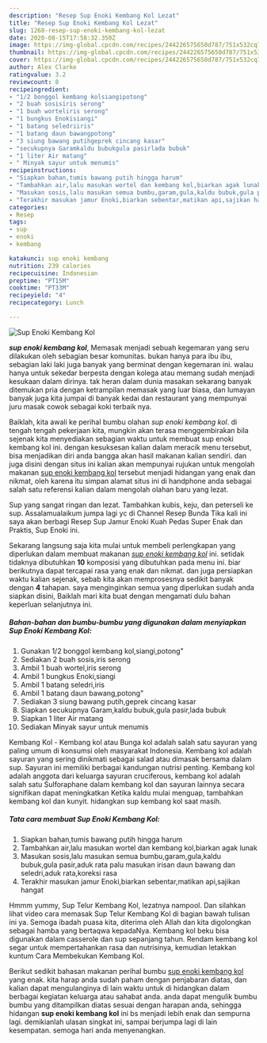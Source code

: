 ```yaml
---
description: "Resep Sup Enoki Kembang Kol Lezat"
title: "Resep Sup Enoki Kembang Kol Lezat"
slug: 1268-resep-sup-enoki-kembang-kol-lezat
date: 2020-08-15T17:58:32.350Z
image: https://img-global.cpcdn.com/recipes/244226575650d787/751x532cq70/sup-enoki-kembang-kol-foto-resep-utama.jpg
thumbnail: https://img-global.cpcdn.com/recipes/244226575650d787/751x532cq70/sup-enoki-kembang-kol-foto-resep-utama.jpg
cover: https://img-global.cpcdn.com/recipes/244226575650d787/751x532cq70/sup-enoki-kembang-kol-foto-resep-utama.jpg
author: Alex Clarke
ratingvalue: 3.2
reviewcount: 8
recipeingredient:
- "1/2 bonggol kembang kolsiangipotong"
- "2 buah sosisiris serong"
- "1 buah worteliris serong"
- "1 bungkus Enokisiangi"
- "1 batang seledriiris"
- "1 batang daun bawangpotong"
- "3 siung bawang putihgeprek cincang kasar"
- "secukupnya Garamkaldu bubukgula pasirlada bubuk"
- "1 liter Air matang"
- " Minyak sayur untuk menumis"
recipeinstructions:
- "Siapkan bahan,tumis bawang putih hingga harum"
- "Tambahkan air,lalu masukan wortel dan kembang kol,biarkan agak lunak"
- "Masukan sosis,lalu masukan semua bumbu,garam,gula,kaldu bubuk,gula pasir,aduk rata palu masukan irisan daun bawang dan seledri,aduk rata,koreksi rasa"
- "Terakhir masukan jamur Enoki,biarkan sebentar,matikan api,sajikan hangat"
categories:
- Resep
tags:
- sup
- enoki
- kembang

katakunci: sup enoki kembang 
nutrition: 239 calories
recipecuisine: Indonesian
preptime: "PT15M"
cooktime: "PT33M"
recipeyield: "4"
recipecategory: Lunch

---
```



![Sup Enoki Kembang Kol](https://img-global.cpcdn.com/recipes/244226575650d787/751x532cq70/sup-enoki-kembang-kol-foto-resep-utama.jpg)

<b><i>sup enoki kembang kol</i></b>, Memasak menjadi sebuah kegemaran yang seru dilakukan oleh sebagian besar komunitas. bukan hanya para ibu ibu, sebagian laki laki juga banyak yang berminat dengan kegemaran ini. walau hanya untuk sekedar berpesta dengan kolega atau memang sudah menjadi kesukaan dalam dirinya. tak heran dalam dunia masakan sekarang banyak ditemukan pria dengan ketrampilan memasak yang luar biasa, dan lumayan banyak juga kita jumpai di banyak kedai dan restaurant yang mempunyai juru masak cowok sebagai koki terbaik nya.

Baiklah, kita awali ke perihal bumbu olahan <i>sup enoki kembang kol</i>. di tengah tengah pekerjaan kita, mungkin akan terasa menggembirakan bila sejenak kita menyediakan sebagian waktu untuk membuat sup enoki kembang kol ini. dengan kesuksesan kalian dalam meracik menu tersebut, bisa menjadikan diri anda bangga akan hasil makanan kalian sendiri. dan juga disini dengan situs ini kalian akan mempunyai rujukan untuk mengolah makanan <u>sup enoki kembang kol</u> tersebut menjadi hidangan yang enak dan nikmat, oleh karena itu simpan alamat situs ini di handphone anda sebagai salah satu referensi kalian dalam mengolah olahan baru yang lezat.

Sup yang sangat ringan dan lezat. Tambahkan kubis, keju, dan peterseli ke sup. Assalamualaikum jumpa lagi yc di Channel Resep Bunda Tika kali ini saya akan berbagi Resep Sup Jamur Enoki Kuah Pedas Super Enak dan Praktis, Sup Enoki ini.


Sekarang langsung saja kita mulai untuk membeli perlengkapan yang diperlukan dalam membuat makanan <u><i>sup enoki kembang kol</i></u> ini. setidak tidaknya dibutuhkan <b>10</b> komposisi yang dibutuhkan pada menu ini. biar berikutnya dapat tercapai rasa yang enak dan nikmat. dan juga persiapkan waktu kalian sejenak, sebab kita akan memprosesnya sedikit banyak dengan <b>4</b> tahapan. saya menginginkan semua yang diperlukan sudah anda siapkan disini, Baiklah mari kita buat dengan mengamati dulu bahan keperluan selanjutnya ini.

<!--inarticleads1-->

##### Bahan-bahan dan bumbu-bumbu yang digunakan dalam menyiapkan Sup Enoki Kembang Kol:

1. Gunakan 1/2 bonggol kembang kol,siangi,potong&#34;
1. Sediakan 2 buah sosis,iris serong
1. Ambil 1 buah wortel,iris serong
1. Ambil 1 bungkus Enoki,siangi
1. Ambil 1 batang seledri,iris
1. Ambil 1 batang daun bawang,potong&#34;
1. Sediakan 3 siung bawang putih,geprek cincang kasar
1. Siapkan secukupnya Garam,kaldu bubuk,gula pasir,lada bubuk
1. Siapkan 1 liter Air matang
1. Sediakan  Minyak sayur untuk menumis


Kembang Kol - Kembang kol atau Bunga kol adalah salah satu sayuran yang paling umum di konsumsi oleh masyarakat Indonesia. Kembang kol adalah sayuran yang sering dinikmati sebagai salad atau dimasak bersama dalam sup. Sayuran ini memiliki berbagai kandungan nutrisi penting. Kembang kol adalah anggota dari keluarga sayuran cruciferous, kembang kol adalah salah satu Sulforaphane dalam kembang kol dan sayuran lainnya secara signifikan dapat meningkatkan Ketika kaldu mulai menguap, tambahkan kembang kol dan kunyit. hidangkan sup kembang kol saat masih. 

<!--inarticleads2-->

##### Tata cara membuat Sup Enoki Kembang Kol:

1. Siapkan bahan,tumis bawang putih hingga harum
1. Tambahkan air,lalu masukan wortel dan kembang kol,biarkan agak lunak
1. Masukan sosis,lalu masukan semua bumbu,garam,gula,kaldu bubuk,gula pasir,aduk rata palu masukan irisan daun bawang dan seledri,aduk rata,koreksi rasa
1. Terakhir masukan jamur Enoki,biarkan sebentar,matikan api,sajikan hangat


Hmmm yummy, Sup Telur Kembang Kol, lezatnya nampool. Dan silahkan lihat video cara memasak Sup Telur Kembang Kol di bagian bawah tulisan ini ya. Semoga ibadah puasa kita, diterima oleh Allah dan kita digolongkan sebagai hamba yang bertaqwa kepadaNya. Kembang kol beku bisa digunakan dalam casserole dan sup sepanjang tahun. Rendam kembang kol segar untuk mempertahankan rasa dan nutrisinya, kemudian letakkan kuntum Cara Membekukan Kembang Kol. 

Berikut sedikit bahasan makanan perihal bumbu <u>sup enoki kembang kol</u> yang enak. kita harap anda sudah paham dengan penjabaran diatas, dan kalian dapat mengulanginya di lain waktu untuk di hidangkan dalam berbagai kegiatan keluarga atau sahabat anda. anda dapat mengulik bumbu bumbu yang ditampilkan diatas sesuai dengan harapan anda, sehingga hidangan <b>sup enoki kembang kol</b> ini bs menjadi lebih enak dan sempurna lagi. demikianlah ulasan singkat ini, sampai berjumpa lagi di lain kesempatan. semoga hari anda menyenangkan.
